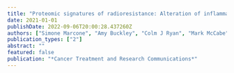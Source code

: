```yaml
---
title: "Proteomic signatures of radioresistance: Alteration of inflammation, angiogenesis and metabolism-related factors in radioresistant oesophageal adenocarcinoma"
date: 2021-01-01
publishDate: 2022-09-06T20:00:28.437260Z
authors: ["Simone Marcone", "Amy Buckley", "Colm J Ryan", "Mark McCabe", "Niamh Lynam-Lennon", "David Matallanas", "OSullivan Jacintha", "Susan Kennedy"]
publication_types: ["2"]
abstract: ""
featured: false
publication: "*Cancer Treatment and Research Communications*"
---
```


